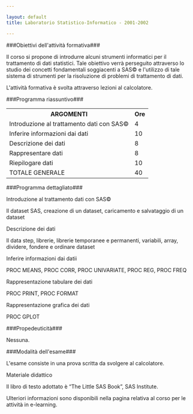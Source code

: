 ```yaml
--- 

layout: default
title: Laboratorio Statistico-Informatico - 2001-2002

---
```


###<a id="obiettivi_dell_attivita_formativa" name="obiettivi_dell_attivita_formativa">Obiettivi dell'attività formativa</a>###



Il corso si propone di introdurre alcuni strumenti informatici per il  trattamento di dati statistici. Tale obiettivo verrà perseguito  attraverso lo studio dei concetti fondamentali soggiacenti a SAS© e  l'utilizzo di tale sistema di strumenti per la risoluzione di problemi  di trattamento di dati.

L'attività formativa è svolta attraverso lezioni al calcolatore.



###<a id="programma_riassuntivo" name="programma_riassuntivo">Programma riassuntivo</a>###



<table>
<tbody>
<tr>
<th>ARGOMENTI</th>
<th>Ore</th>
</tr>
<tr>
<td>Introduzione al trattamento dati con SAS©</td>
<td>4</td>
</tr>
<tr>
<td>Inferire informazioni dai dati</td>
<td>10</td>
</tr>
<tr>
<td>Descrizione dei dati</td>
<td>8</td>
</tr>
<tr>
<td>Rappresentare dati</td>
<td>8</td>
</tr>
<tr>
<td>Riepilogare dati</td>
<td>10</td>
</tr>
<tr>
<td>TOTALE GENERALE</td>
<td>40</td>
</tr>
</tbody>
</table>



###<a id="programma_dettagliato" name="programma_dettagliato">Programma dettagliato</a>###



Introduzione al trattamento dati con SAS©

Il dataset SAS, creazione di un dataset, caricamento e salvataggio di un dataset

Descrizione dei dati

Il data step, librerie, librerie temporanee e permanenti, variabili, array, dividere, fondere e ordinare dataset

Inferire informazioni dai datii

PROC MEANS, PROC CORR, PROC UNIVARIATE, PROC REG, PROC FREQ

Rappresentazione tabulare dei dati

PROC PRINT, PROC FORMAT

Rappresentazione grafica dei dati

PROC GPLOT



###<a id="propedeuticita" name="propedeuticita">Propedeuticità</a>###



Nessuna.



###<a id="modalita_dell_esame" name="modalita_dell_esame">Modalità dell'esame</a>###



L'esame consiste in una prova scritta da svolgere al calcolatore.


<a id="materiale_didattico" name="materiale_didattico">Materiale didattico</a>


Il libro di testo adottato è “The Little SAS Book”, SAS Institute.

Ulteriori informazioni sono disponibili nella pagina relativa al corso per le attività in e-learning.


